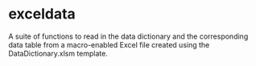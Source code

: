 # exceldata
A suite of functions to read in the data dictionary and the
corresponding data table from a macro-enabled Excel file created using
the DataDictionary.xlsm template.
